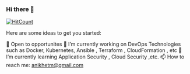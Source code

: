 ### Hi there 👋

[![HitCount](http://hits.dwyl.com/AnikhetMenon/AnikhetMenon.svg)](http://hits.dwyl.com/AnikhetMenon/AnikhetMenon)

Here are some ideas to get you started:
 
👯 Open to opportunites 
🔭 I’m currently working on DevOps Technologies such as Docker, Kubernetes, Ansible , Terraform , CloudFormation , etc
🌱 I’m currently learning Application Security , Cloud Security ,etc.
📫 How to reach me: anikhetm@gmail.com 


